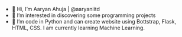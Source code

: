 - 👋 Hi, I’m Aaryan Ahuja | @aaryaniitd
- 👀 I’m interested in discovering some programming projects
- 🌱 I’m code in Python and can create website using Bottstrap, Flask, HTML, CSS. I am currently learning Machine Learning.


<!---
aaryaniitd/aaryaniitd is a ✨ special ✨ repository because its `README.md` (this file) appears on your GitHub profile.
You can click the Preview link to take a look at your changes.
--->
